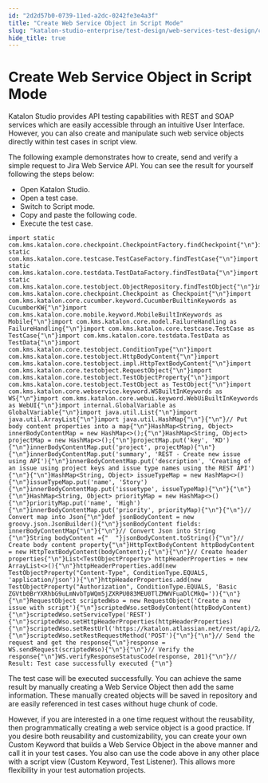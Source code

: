 ```yaml
---
id: "2d2d57b0-0739-11ed-a2dc-0242fe3e4a3f"
title: "Create Web Service Object in Script Mode"
slug: "katalon-studio-enterprise/test-design/web-services-test-design/create-web-service-object-in-script-mode"
hide_title: true
---
```

  

# <a id="id" class="anchor_top_offset"/><a id="ariaid-title1" class="anchor_top_offset"/>Create Web Service Object in Script Mode

  
    
<p xmlns="http://www.w3.org/1999/xhtml" className="p">Katalon Studio provides API testing capabilities with REST and   SOAP services which are easily accessible through an intuitive User   Interface. However, you can also create and manipulate such web   service objects directly within test cases in script view.</p> 
    
<p xmlns="http://www.w3.org/1999/xhtml" className="p">The following example demonstrates how to create, send and   verify a simple request to Jira Web Service API. You can see the   result for yourself following the steps below:</p> 
    
<ul xmlns="http://www.w3.org/1999/xhtml" className="ul">   <li className="li">Open Katalon Studio.</li>   <li className="li">Open a test case.</li>   <li className="li">Switch to Script mode.</li>   <li className="li">Copy and paste the following code.</li>   <li className="li">Execute the test case.</li> </ul> 
          
<pre xmlns="http://www.w3.org/1999/xhtml" className="pre codeblock"><code>import static com.kms.katalon.core.checkpoint.CheckpointFactory.findCheckpoint{"\n"}import static com.kms.katalon.core.testcase.TestCaseFactory.findTestCase{"\n"}import static com.kms.katalon.core.testdata.TestDataFactory.findTestData{"\n"}import static com.kms.katalon.core.testobject.ObjectRepository.findTestObject{"\n"}import com.kms.katalon.core.checkpoint.Checkpoint as Checkpoint{"\n"}import com.kms.katalon.core.cucumber.keyword.CucumberBuiltinKeywords as CucumberKW{"\n"}import com.kms.katalon.core.mobile.keyword.MobileBuiltInKeywords as Mobile{"\n"}import com.kms.katalon.core.model.FailureHandling as FailureHandling{"\n"}import com.kms.katalon.core.testcase.TestCase as TestCase{"\n"}import com.kms.katalon.core.testdata.TestData as TestData{"\n"}import com.kms.katalon.core.testobject.ConditionType{"\n"}import com.kms.katalon.core.testobject.HttpBodyContent{"\n"}import com.kms.katalon.core.testobject.impl.HttpTextBodyContent{"\n"}import com.kms.katalon.core.testobject.RequestObject{"\n"}import com.kms.katalon.core.testobject.TestObjectProperty{"\n"}import com.kms.katalon.core.testobject.TestObject as TestObject{"\n"}import com.kms.katalon.core.webservice.keyword.WSBuiltInKeywords as WS{"\n"}import com.kms.katalon.core.webui.keyword.WebUiBuiltInKeywords as WebUI{"\n"}import internal.GlobalVariable as GlobalVariable{"\n"}import java.util.List{"\n"}import java.util.ArrayList{"\n"}import java.util.HashMap{"\n"}{"\n"}// Put body content properties into a map{"\n"}HashMap&lt;String, Object&gt; innerBodyContentMap = new HashMap&lt;&gt;();{"\n"}HashMap&lt;String, Object&gt; projectMap = new HashMap&lt;&gt;();{"\n"}projectMap.put('key', 'KD'){"\n"}innerBodyContentMap.put('project', projectMap){"\n"}{"\n"}innerBodyContentMap.put('summary', 'REST - Create new issue using API'){"\n"}innerBodyContentMap.put('description', 'Creating of an issue using project keys and issue type names using the REST API'){"\n"}{"\n"}HashMap&lt;String, Object&gt; issueTypeMap = new HashMap&lt;&gt;(){"\n"}issueTypeMap.put('name', 'Story'){"\n"}innerBodyContentMap.put('issuetype', issueTypeMap){"\n"}{"\n"}{"\n"}HashMap&lt;String, Object&gt; priorityMap = new HashMap&lt;&gt;(){"\n"}priorityMap.put('name', 'High'){"\n"}innerBodyContentMap.put('priority', priorityMap){"\n"}{"\n"}// Convert map into Json{"\n"}def jsonBodyContent = new groovy.json.JsonBuilder(){"\n"}jsonBodyContent fields: innerBodyContentMap{"\n"}{"\n"}// Convert Json into String {"\n"}String bodyContent ={"  "}jsonBodyContent.toString(){"\n"}// Create body content property{"\n"}HttpTextBodyContent httpBodyContent = new HttpTextBodyContent(bodyContent);{"\n"}{"\n"}// Create header properties{"\n"}List&lt;TestObjectProperty&gt; httpHeaderProperties = new ArrayList&lt;&gt;(){"\n"}httpHeaderProperties.add(new TestObjectProperty("Content-Type", ConditionType.EQUALS, 'application/json')){"\n"}httpHeaderProperties.add(new TestObjectProperty("Authorization", ConditionType.EQUALS, 'Basic ZGVtb0BrYXRhbG9uLmNvbTpWQm5jZXRPU083MEU0TlZMWVFuaDlCMkQ=')){"\n"}{"\n"}RequestObject scriptedWso = new RequestObject('Create a new issue with script'){"\n"}scriptedWso.setBodyContent(httpBodyContent){"\n"}scriptedWso.setServiceType('REST'){"\n"}scriptedWso.setHttpHeaderProperties(httpHeaderProperties){"\n"}scriptedWso.setRestUrl('https://katalon.atlassian.net/rest/api/2/issue/?'){"\n"}scriptedWso.setRestRequestMethod('POST'){"\n"}{"\n"}// Send the request and get the response{"\n"}response = WS.sendRequest(scriptedWso){"\n"}{"\n"}// Verify the response{"\n"}WS.verifyResponseStatusCode(response, 201){"\n"}// Result: Test case successfully executed {"\n"}</code></pre> 
        
<p xmlns="http://www.w3.org/1999/xhtml" className="p">The test case will be executed successfully. You can achieve the   same result by manually creating a Web Service Object then add the   same information. These manually created objects will be saved in   repository and are easily referenced in test cases without huge   chunk of code.</p> 
    
<p xmlns="http://www.w3.org/1999/xhtml" className="p">However, if you are interested in a one time request without the   reusability, then programmatically creating a web service object is   a good practice. If you desire both reusability and   customizability, you can create your own Custom Keyword that builds   a Web Service Object in the above manner and call it in your test   cases. You also can use the code above in any other place with a   script view (Custom Keyword, Test Listener). This allows more   flexibility in your test automation projects.</p> 
  


